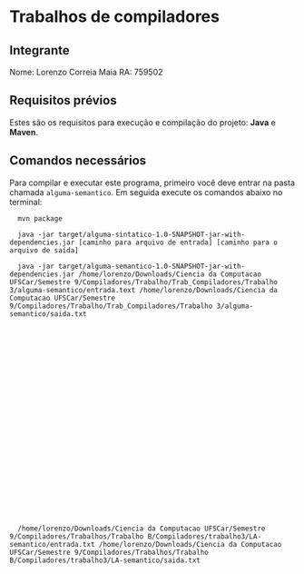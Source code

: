 # Trabalhos de compiladores



<div>

 ## Integrante
  
Nome: Lorenzo Correia Maia RA: 759502


</div>

## Requisitos prévios
Estes são os requisitos para execução e compilação do projeto: **Java** e **Maven**.

## Comandos necessários

Para compilar e executar este programa, primeiro você deve entrar na pasta chamada `alguma-semantico`. Em seguida execute os comandos abaixo no terminal:

```
  mvn package
```
```
  java -jar target/alguma-sintatico-1.0-SNAPSHOT-jar-with-dependencies.jar [caminho para arquivo de entrada] [caminho para o arquivo de saída]

  java -jar target/alguma-semantico-1.0-SNAPSHOT-jar-with-dependencies.jar /home/lorenzo/Downloads/Ciencia da Computacao UFSCar/Semestre 9/Compiladores/Trabalho/Trab_Compiladores/Trabalho 3/alguma-semantico/entrada.text /home/lorenzo/Downloads/Ciencia da Computacao UFSCar/Semestre 9/Compiladores/Trabalho/Trab_Compiladores/Trabalho 3/alguma-semantico/saida.txt


























  /home/lorenzo/Downloads/Ciencia da Computacao UFSCar/Semestre 9/Compiladores/Trabalhos/Trabalho B/Compiladores/trabalho3/LA-semantico/entrada.txt /home/lorenzo/Downloads/Ciencia da Computacao UFSCar/Semestre 9/Compiladores/Trabalhos/Trabalho B/Compiladores/trabalho3/LA-semantico/saida.txt
